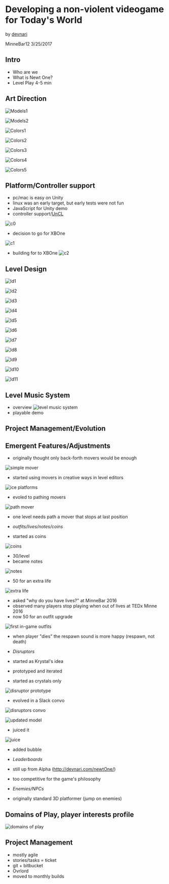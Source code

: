Developing a non-violent videogame for Today's World
====================================================

by [devnari](http://devnari.com)

MinneBar12 3/25/2017 

Intro
---------
- Who are we
- What is Newt One?
- Level Play 4-5 min

Art Direction
-------------
![Models1](MO1.png)

![Models2](MO2.png)

![Colors1](Col1.png)

![Colors2](Col2.png)

![Colors3](Col3.png)

![Colors4](Col4.png)

![Colors5](Col5.png)

 
Platform/Controller support
---------------------------
 - pc/mac is easy on Unity
 - linux was an early target, but early tests were not fun
 - JavaScript for Unity demo
 - controller support/[UnCL](http://devjana.net/uncl/api)
 
 ![c0](c_supportedController.jpg)
 
 - decision to go for XBOne
 
 ![c1](c_sdk.jpg)
 
 - building for to XBOne
![c2](c_xboneBuild0.jpg)


Level Design
------------
![ld1](http://i.imgur.com/7Tycv2z.png)

![ld2](http://i.imgur.com/Eb5PyQw.png)

![ld3](http://i.imgur.com/5N15Xjq.png)

![ld4](http://i.imgur.com/9QY1C50.png)

![ld5](http://i.imgur.com/73OrrvT.png)

![ld6](LD5.png)

![ld7](LD6.png)

![ld8](LD7.png)
 
![ld9](LD8.png)

![ld10](LD9.png)

![ld11](LD10.png)

Level Music System
-------------------
- overview
![level music system](http://i.imgur.com/xkYgI2E.png)
- playable demo

Project Management/Evolution
----------------------------

Emergent Features/Adjustments
-----------------------------
- originally thought only back-forth movers would be enough

![simple mover](http://i.giphy.com/wJBvOcuQGQ4wM.gif)

- started using movers in creative ways in level editors

![ice platforms](http://i.giphy.com/ao8jlGusmfFPq.gif)

- evoled to pathing movers

![path mover](http://i.giphy.com/12VgkJtVNatuhi.gif)

- one level needs path a mover that stops at last position

- *outfits/lives/notes/coins*
- started as coins

![coins](http://i.imgur.com/IzUyEZX.gif)

- 30/level
- became notes

![notes](http://i.giphy.com/zmgRgFI3Xtvj2.gif)

- 50 for an extra life

![extra life](http://i.giphy.com/cB4ukcrbK9lfi.gif)

- asked "why do you have lives?" at MinneBar 2016
- observed many players stop playing when out of lives at TEDx Minne 2016
- now 50 for an outfit upgrade

![first in-game outfits](http://i.imgur.com/YWOoPvt.png)

- when player "dies" the respawn sound is more happy (respawn, not death)

- *Disruptors*
- started as Krystal's idea
- prototyped and iterated
- started as crystals only

![disruptor prototype](http://i.giphy.com/1O56HXGkmcNUI.gif)
- evolved in a Slack convo
 
![disruptors convo](http://i.imgur.com/EYEMZZh.png)

![updated model](http://i.giphy.com/PqKEG8xOsARva.gif)
- juiced it

![juice](http://i.giphy.com/whuC8e1GX7xx6.gif)
- added bubble

- *Leaderboards*
- still up from Alpha (http://devnari.com/newtOne/)
- too competitive for the game's philosophy

- *Enemies/NPCs*
- originally standard 3D platformer (jump on enemies)


Domains of Play, player interests profile
-----------------------------------------
![domains of play](newtDomains.png)

Project Management
------------------
 - mostly agile
 - stories/tasks = ticket
 - git + bitbucket 
 - Ovrlord
 - moved to monthly builds

